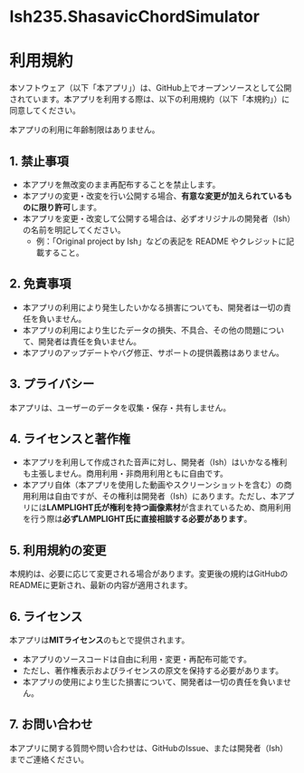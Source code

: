 # Ish235.ShasavicChordSimulator

# 利用規約

本ソフトウェア（以下「本アプリ」）は、GitHub上でオープンソースとして公開されています。本アプリを利用する際は、以下の利用規約（以下「本規約」）に同意してください。

本アプリの利用に年齢制限はありません。

## 1. 禁止事項

- 本アプリを無改変のまま再配布することを禁止します。
- 本アプリの変更・改変を行い公開する場合、**有意な変更が加えられているものに限り許可**します。
- 本アプリを変更・改変して公開する場合は、必ずオリジナルの開発者（Ish）の名前を明記してください。
  - 例：「Original project by Ish」などの表記を README やクレジットに記載すること。

## 2. 免責事項

- 本アプリの利用により発生したいかなる損害についても、開発者は一切の責任を負いません。
- 本アプリの利用により生じたデータの損失、不具合、その他の問題について、開発者は責任を負いません。
- 本アプリのアップデートやバグ修正、サポートの提供義務はありません。

## 3. プライバシー

本アプリは、ユーザーのデータを収集・保存・共有しません。

## 4. ライセンスと著作権

- 本アプリを利用して作成された音声に対し、開発者（Ish）はいかなる権利も主張しません。商用利用・非商用利用ともに自由です。
- 本アプリ自体（本アプリを使用した動画やスクリーンショットを含む）の商用利用は自由ですが、その権利は開発者（Ish）にあります。ただし、本アプリには**LΛMPLIGHT氏が権利を持つ画像素材**が含まれているため、商用利用を行う際は**必ずLΛMPLIGHT氏に直接相談する必要があります**。

## 5. 利用規約の変更

本規約は、必要に応じて変更される場合があります。変更後の規約はGitHubのREADMEに更新され、最新の内容が適用されます。

## 6. ライセンス

本アプリは**MITライセンス**のもとで提供されます。

- 本アプリのソースコードは自由に利用・変更・再配布可能です。
- ただし、著作権表示およびライセンスの原文を保持する必要があります。
- 本アプリの使用により生じた損害について、開発者は一切の責任を負いません。

## 7. お問い合わせ

本アプリに関する質問や問い合わせは、GitHubのIssue、または開発者（Ish）までご連絡ください。

